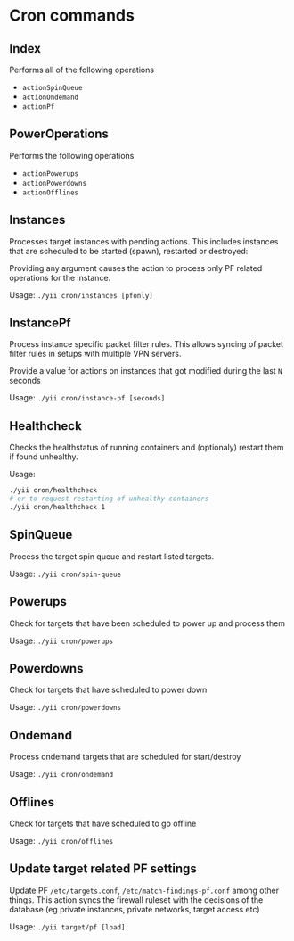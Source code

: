 # Cron commands


## Index
Performs all of the following operations
* `actionSpinQueue`
* `actionOndemand`
* `actionPf`

## PowerOperations
Performs the following operations
* `actionPowerups`
* `actionPowerdowns`
* `actionOfflines`

## Instances
Processes target instances with pending actions. This includes instances that are scheduled to be started (spawn), restarted or destroyed:

Providing any argument causes the action to process only PF related operations for the instance.

Usage: `./yii cron/instances [pfonly]`

## InstancePf
Process instance specific packet filter rules. This allows syncing of packet filter rules in setups with multiple VPN servers.

Provide a value for actions on instances that got modified during the last `N` seconds

Usage: `./yii cron/instance-pf [seconds]`

## Healthcheck
Checks the healthstatus of running containers and (optionaly) restart them if found unhealthy.

Usage:
```sh
./yii cron/healthcheck
# or to request restarting of unhealthy containers
./yii cron/healthcheck 1
```

## SpinQueue
Process the target spin queue and restart listed targets.

Usage: `./yii cron/spin-queue`


## Powerups
Check for targets that have been scheduled to power up and process them


Usage: `./yii cron/powerups`


## Powerdowns
Check for targets that have scheduled to power down


Usage: `./yii cron/powerdowns`


## Ondemand
Process ondemand targets that are scheduled for start/destroy

Usage: `./yii cron/ondemand`


## Offlines
Check for targets that have scheduled to go offline

Usage: `./yii cron/offlines`


## Update target related PF settings
Update PF `/etc/targets.conf`, `/etc/match-findings-pf.conf` among other things. This action syncs the firewall ruleset with the decisions of the database (eg private instances, private networks, target access etc)

Usage: `./yii target/pf [load]`
